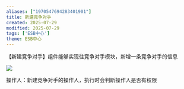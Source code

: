 ```yaml
---
aliases: ["1970547694283401901"]
title: 新建竞争对手
created: 2025-07-29
modified: 2025-07-29
tags: ['ESB中心']
theme: ESB中心
---
```


【新建竞争对手】组件能够实现往竞争对手模块，新增一条竞争对手的信息

![](https://myhelpdoc.oss-cn-heyuan.aliyuncs.com/mdimages/ede79ab8c322423440534e465afc56a3.jpg)

操作人：新建竞争对手的操作人，执行时会判断操作人是否有权限

